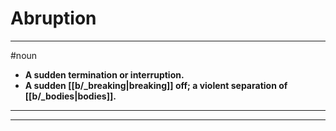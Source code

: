 # Abruption
---
#noun
- **A sudden termination or interruption.**
- **A sudden [[b/_breaking|breaking]] off; a violent separation of [[b/_bodies|bodies]].**
---
---
